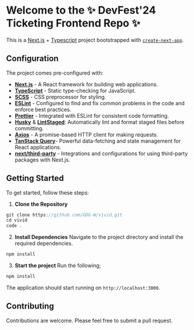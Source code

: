 # Welcome to the ✨ DevFest'24 Ticketing Frontend Repo ✨

This is a [Next.js](https://nextjs.org/) + [Typescript](https://www.typescriptlang.org/) project bootstrapped with [`create-next-app`](https://github.com/vercel/next.js/tree/canary/packages/create-next-app).

## Configuration

The project comes pre-configured with:

- [**Next.js**](https://nextjs.org/) - A React framework for building web applications.
- [**TypeScript**](https://www.typescriptlang.org/) - Static type-checking for JavaScript.
- [**SCSS**](https://sass-lang.com/) - CSS preprocessor for styling.
- [**ESLint**](https://eslint.org/) - Configured to find and fix common problems in the code and enforce best practices.
- [**Prettier**](https://prettier.io/) - Integrated with ESLint for consistent code formatting.
- [**Husky**](https://typicode.github.io/husky/) & [**LintStaged**](https://www.npmjs.com/package/lint-staged): Automatically lint and format staged files before committing.
- [**Axios**](https://axios-http.com/) - A promise-based HTTP client for making requests.
- [**TanStack Query**](https://tanstack.com/query/latest)- Powerful data-fetching and state management for React applications.
- [**next/third-party**](https://nextjs.org/docs/app/building-your-application/optimizing/third-party-libraries) - Integrations and configurations for using third-party packages with Next.js.


## Getting Started

To get started, follow these steps:

1. **Clone the Repository**

```javascript
git clone https://github.com/GDG-W/vivid.git
cd vivid
code .
```

2. **Install Dependencies**
Navigate to the project directory and install the required dependencies.

```javascript
npm install
```

3. **Start the project**
Run the following;

```javascript
npm install
```
The application should start running on `http://localhost:3000`.

## Contributing

Contributions are welcome. Please feel free to submit a pull request.
